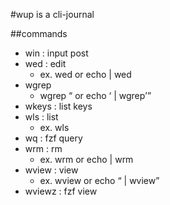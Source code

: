 #wup is a cli-journal

##commands
- win : input post
- wed : edit
  - ex. wed <key> or echo <key> | wed
- wgrep 
  - wgrep <q> or echo <q> | wgrep
- wkeys : list keys
- wls : list 
  - ex. wls <any>
- wq :  fzf query
- wrm : rm 
  - ex. wrm <key> or echo <key> | wrm
- wview : view 
  - ex. wview <key> or echo <q> | wview
- wviewz : fzf view

